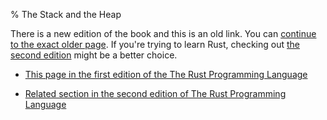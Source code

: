 % The Stack and the Heap

There is a new edition of the book and this is an old link.
You can [continue to the exact older page][1].
If you're trying to learn Rust, checking out [the second edition][2] might be a better choice.

* [This page in the first edition of the The Rust Programming Language][1]

* [Related section in the second edition of The Rust Programming Language][2]


[1]: first-edition/the-stack-and-the-heap.html
[2]: second-edition/ch04-01-what-is-ownership.html#the-stack-and-the-heap
